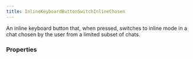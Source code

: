 ```yaml
---
title: InlineKeyboardButtonSwitchInlineChosen
---
```


An inline keyboard button that, when pressed, switches to inline mode in a chat chosen by the user from a limited subset of chats.

### Properties



